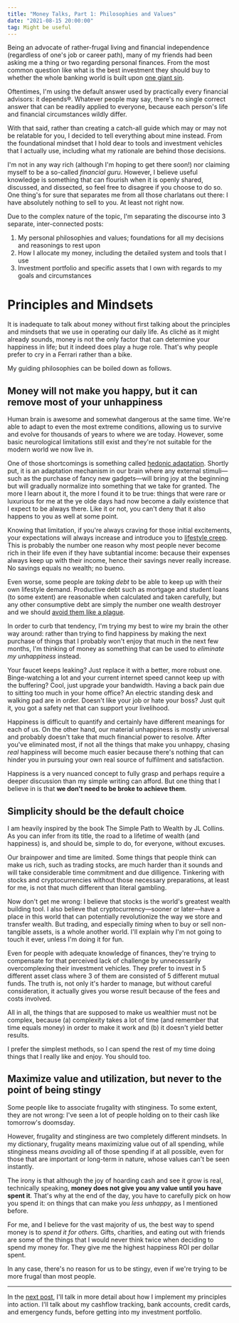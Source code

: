 ```yaml
---
title: "Money Talks, Part 1: Philosophies and Values"
date: "2021-08-15 20:00:00"
tag: Might be useful
---
```


Being an advocate of rather-frugal living and financial independence (regardless of one's job or career path), many of my friends had been asking me a thing or two regarding personal finances. From the most common question like what is the best investment they should buy to whether the whole banking world is built upon [one giant sin](https://en.wikipedia.org/wiki/Usury).

Oftentimes, I'm using the default answer used by practically every financial advisors: it depends®. Whatever people may say, there's no single correct answer that can be readily applied to everyone, because each person's life and financial circumstances wildly differ.

With that said, rather than creating a catch-all guide which may or may not be relatable for you, I decided to tell everything about mine instead. From the foundational mindset that I hold dear to tools and investment vehicles that I actually use, including what my rationale are behind those decisions.

I'm not in any way rich (although I'm hoping to get there soon!) nor claiming myself to be a so-called _financial guru_. However, I believe useful knowledge is something that can flourish when it is openly shared, discussed, and dissected, so feel free to disagree if you choose to do so. One thing's for sure that separates me from all those charlatans out there: I have absolutely nothing to sell to you. At least not right now.

Due to the complex nature of the topic, I'm separating the discourse into 3 separate, inter-connected posts:

1. My personal philosophies and values; foundations for all my decisions and reasonings to rest upon
2. How I allocate my money, including the detailed system and tools that I use
3. Investment portfolio and specific assets that I own with regards to my goals and circumstances

# Principles and Mindsets

It is inadequate to talk about money without first talking about the principles and mindsets that we use in operating our daily life. As cliché as it might already sounds, money is not the only factor that can determine your happiness in life; but it indeed does play a huge role. That's why people prefer to cry in a Ferrari rather than a bike.

My guiding philosophies can be boiled down as follows.

## Money will not make you happy, but it can remove most of your unhappiness

Human brain is awesome and somewhat dangerous at the same time. We're able to adapt to even the most extreme conditions, allowing us to survive and evolve for thousands of years to where we are today. However, some basic neurological limitations still exist and they're not suitable for the modern world we now live in.

One of those shortcomings is something called [hedonic adaptation](https://en.wikipedia.org/wiki/Hedonic_treadmill). Shortly put, it is an adaptation mechanism in our brain where any external stimuli—such as the purchase of fancy new gadgets—will bring joy at the beginning but will gradually normalize into something that we take for granted. The more I learn about it, the more I found it to be true: things that were rare or luxurious for me at the ye olde days had now become a daily existence that I expect to be always there. Like it or not, you can't deny that it also happens to you as well at some point.

Knowing that limitation, if you're always craving for those initial excitements, your expectations will always increase and introduce you to [lifestyle creep](https://en.wikipedia.org/wiki/Lifestyle_creep). This is probably the number one reason why most people never become rich in their life even if they have subtantial income: because their expenses always keep up with their income, hence their savings never really increase. No savings equals no wealth; no bueno.

Even worse, some people are _taking debt_ to be able to keep up with their own lifestyle demand. Productive debt such as mortgage and student loans (to some extent) are reasonable when calculated and taken carefully, but any other consumptive debt are simply the number one wealth destroyer and we should [avoid them like a plague](https://twitter.com/wiratmika/status/1410458417504784384).

In order to curb that tendency, I'm trying my best to wire my brain the other way around: rather than trying to find happiness by making the next purchase of things that I probably won't enjoy that much in the next few months, I'm thinking of money as something that can be used to _eliminate my unhappiness_ instead.

Your faucet keeps leaking? Just replace it with a better, more robust one. Binge-watching a lot and your current internet speed cannot keep up with the buffering? Cool, just upgrade your bandwidth. Having a back pain due to sitting too much in your home office? An electric standing desk and walking pad are in order. Doesn't like your job or hate your boss? Just quit it, you got a safety net that can support your livelihood.

Happiness is difficult to quantify and certainly have different meanings for each of us. On the other hand, our material unhappiness is mostly universal and probably doesn't take that much financial power to resolve. After you've eliminated most, if not all the things that make you unhappy, chasing _real_ happiness will become much easier because there's nothing that can hinder you in pursuing your own real source of fulfilment and satisfaction.

Happiness is a very nuanced concept to fully grasp and perhaps require a deeper discussion than my simple writing can afford. But one thing that I believe in is that **we don't need to be broke to achieve them**.

## Simplicity should be the default choice

I am heavily inspired by the book The Simple Path to Wealth by JL Collins. As you can infer from its title, the road to a lifetime of wealth (and happiness) is, and should be, simple to do, for everyone, without excuses.

Our brainpower and time are limited. Some things that people think can make us rich, such as trading stocks, are much harder than it sounds and will take considerable time commitment and due dilligence. Tinkering with stocks and cryptocurrencies without those necessary preparations, at least for me, is not that much different than literal gambling.

Now don't get me wrong: I believe that stocks is the world's greatest wealth building tool. I also believe that cryptocurrency—sooner or later—have a place in this world that can potentially revolutionize the way we store and transfer wealth. But trading, and especially _timing_ when to buy or sell non-tangible assets, is a whole another world. I'll explain why I'm not going to touch it ever, unless I'm doing it for fun.

Even for people with adequate knowledge of finances, they're trying to compensate for that perceived lack of challenge by unnecessarily overcomplexing their investment vehicles. They prefer to invest in 5 different asset class where 3 of them are consisted of 5 different mutual funds. The truth is, not only it's harder to manage, but without careful consideration, it actually gives you worse result because of the fees and costs involved.

All in all, the things that are supposed to make us wealthier must not be complex, because (a) complexity takes a lot of time (and remember that time equals money) in order to make it work and (b) it doesn't yield better results.

I prefer the simplest methods, so I can spend the rest of my time doing things that I really like and enjoy. You should too.

## Maximize value and utilization, but never to the point of being stingy

Some people like to associate frugality with stinginess. To some extent, they are not wrong: I've seen a lot of people holding on to their cash like tomorrow's doomsday.

However, frugality and stinginess are two completely different mindsets. In my dictionary, frugality means maximizing value out of all spending, while stinginess means _avoiding_ all of those spending if at all possible, even for those that are important or long-term in nature, whose values can't be seen instantly.

The irony is that although the joy of hoarding cash and see it grow is real, technically speaking, **money does not give you any value until you have spent it**. That's why at the end of the day, you have to carefully pick on how you spend it: on things that can make you _less unhappy_, as I mentioned before.

For me, and I believe for the vast majority of us, the best way to spend money is to _spend it for others_. Gifts, charities, and eating out with friends are some of the things that I would never think twice when deciding to spend my money for. They give me the highest happiness ROI per dollar spent.

In any case, there's no reason for us to be stingy, even if we're trying to be more frugal than most people.

---

In the [next post](/money-talks-part-2/), I'll talk in more detail about how I implement my principles into action. I'll talk about my cashflow tracking, bank accounts, credit cards, and emergency funds, before getting into my investment portfolio.
